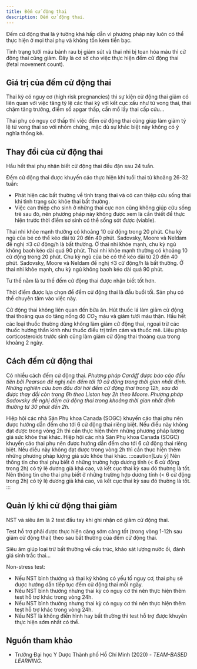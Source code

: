 ```yaml
---
title: Đếm cử động thai
description: Đếm cử động thai.
---
```


Đếm cử động thai là ý tưởng khá hấp dẫn vì phương pháp này luôn có thể thực hiện ở mọi thai phụ và không tốn kém tiền bạc.

Tình trạng tưới máu bánh rau bị giảm sút và thai nhi bị toan hóa máu thì cử động thai cũng giảm. Đây là cơ sở cho việc thực hiện đếm cử động thai (fetal movement count).

## Giá trị của đếm cử động thai

Thai kỳ có nguy cơ (high risk pregnancies) thì sự kiện cử động thai giảm có liên quan với việc tăng tỷ lệ các thai kỳ với kết cục xấu như tử vong thai, thai chậm tăng trưởng, điểm số apgar thấp, cần mổ lấy thai cấp cứu...

Thai phụ có nguy cơ thấp thì việc đếm cử động thai cũng giúp làm giảm tỷ lệ tử vong thai so với nhóm chứng, mặc dù sự khác biệt này không có ý nghĩa thống kê.

## Thay đổi của cử động thai

Hầu hết thai phụ nhận biết cử động thai đều đặn sau 24 tuần.

Đếm cử động thai được khuyến cáo thực hiện khi tuổi thai từ khoảng 26-32 tuần:

- Phát hiện các bất thường về tình trạng thai và có can thiệp cứu sống thai khi tình trạng sức khỏe thai bất thường.
- Việc can thiệp cho sinh ở những thai cực non cũng không giúp cứu sống trẻ sau đó, nên phương pháp này không được xem là cần thiết để thực hiện trước thời điểm sơ sinh có thể sống sót được (viable).

Thai nhi khỏe mạnh thường có khoảng 10 cử động trong 20 phút. Chu kỳ ngủ của bé có thể kéo dài từ 20 đến 40 phút. Sadovsky, Moore và Neldam đề nghị ≤3 cử động/h là bất thường. Ở thai nhi khỏe mạnh, chu kỳ ngủ không baoh kéo dài quá 90 phút.
Thai nhi khỏe mạnh thường có khoảng 10 cử động trong 20 phút. Chu kỳ ngủ của bé có thể kéo dài từ 20 đến 40 phút. Sadovsky, Moore và Neldam đề nghị ≤3 cử động/h là bất thường. Ở thai nhi khỏe mạnh, chu kỳ ngủ không baoh kéo dài quá 90 phút.

Tư thế nằm là tư thế đếm cử động thai được nhận biết tốt hơn.

Thời điểm được lựa chọn để đếm cử động thai là đầu buổi tối. Sản phụ có thể chuyên tâm
vào việc này.

Cử động thai không liên quan đến bữa ăn. Hút thuốc lá làm giảm cử động thai thoáng qua do tăng nồng
độ $CO_2$ máu và giảm tưới máu thận. Hầu hết các loại thuốc thường dùng không làm giảm cử động thai, ngoại trừ các thuốc hướng thần kinh như thuốc điều trị trầm cảm và thuốc mê. Liệu pháp corticosteroids trước sinh cũng làm giảm cử động thai thoáng qua trong khoảng 2 ngày.

## Cách đếm cử động thai

Có nhiều cách đếm cử động thai. _Phương pháp Cardiff được báo cáo đầu tiên bởi Pearson đề nghị nên đếm tới 10 cử động trong thời gian nhất định. Những nghiên cứu ban đầu đòi hỏi đếm cử động thai trong 12h, sau đó được thay đổi còn trong 6h theo Liston hay 2h theo Moore. Phương pháp Sadovsky đề nghị đếm cử động thai trong khoảng thời gian nhất định thường từ 30 phút đến 2h._

Hiệp hội các nhà Sản Phụ khoa Canada (SOGC) khuyến cáo thai phụ nên được hướng dẫn đếm cho tới 6 cử động thai riêng biệt. Nếu điều này không đạt được trong vòng 2h thì cần thực hiện thêm những phương pháp lượng giá sức khỏe thai khác.
Hiệp hội các nhà Sản Phụ khoa Canada (SOGC) khuyến cáo thai phụ nên được hướng dẫn đếm cho tới 6 cử động thai riêng biệt. Nếu điều này không đạt được trong vòng 2h thì cần thực hiện thêm những phương pháp lượng giá sức khỏe thai khác.
:::caution[Lưu ý]
Nên thông tin cho thai phụ biết ở những trường hợp dương tính (< 6 cử động trong 2h) có tỷ lệ dương giả khá cao, và kết cục thai kỳ sau đó thường là tốt.
Nên thông tin cho thai phụ biết ở những trường hợp dương tính (< 6 cử động trong 2h) có tỷ lệ dương giả khá cao, và kết cục thai kỳ sau đó thường là tốt.
:::

## Quản lý khi cử động thai giảm

NST và siêu âm là 2 test đầu tay khi ghi nhận có giảm cử động thai.

Test hỗ trợ phải được thực hiện càng sớm càng tốt (trong vòng 1-12h sau giảm cử động thai) theo sau bất thường của đếm cử động thai.

Siêu âm giúp loại trừ bất thường về cấu trúc, khảo sát lượng nước ối, đánh giá sinh trắc thai...

Non-stress test:

- Nếu NST bình thường và thai kỳ không có yếu tố nguy cơ, thai phụ sẽ được hướng dẫn tiếp tục đếm cử
  động thai mỗi ngày.
- Nếu NST bình thường nhưng thai kỳ có nguy cơ thì nên thực hiện thêm test hỗ trợ khác trong vòng 24h.
- Nếu NST bình thường nhưng thai kỳ có nguy cơ thì nên thực hiện thêm test hỗ trợ khác trong vòng 24h.
- Nếu NST là không điển hình hay bất thường thì test hỗ trợ được khuyên thực hiện sớm nhất có thể.

## Nguồn tham khảo

- Trường Đại học Y Dược Thành phố Hồ Chí Minh (2020) - _TEAM-BASED LEARNING._
